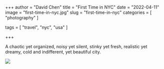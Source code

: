 +++
author = "David Chen"
title = "First Time in NYC"
date = "2022-04-11"
image = "first-time-in-nyc.jpg"
slug = "first-time-in-nyc"
categories = [
    "photography"
]

tags = [
    "travel",
    "nyc",
    "usa"
]
    
+++

A chaotic yet organized, noisy yet silent, stinky yet fresh, realistic yet dreamy, cold and indifferent, yet beautiful city.

![](first-time-in-nyc.jpg)